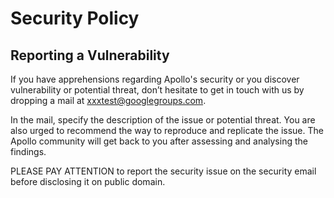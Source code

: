 # Security Policy

## Reporting a Vulnerability

If you have apprehensions regarding Apollo's security or you discover vulnerability or potential threat, don’t hesitate to get in touch with us by dropping a mail at xxxtest@googlegroups.com. 

In the mail, specify the description of the issue or potential threat. You are also urged to recommend the way to reproduce and replicate the issue. The Apollo community will get back to you after assessing and analysing the findings.

PLEASE PAY ATTENTION to report the security issue on the security email before disclosing it on public domain.

